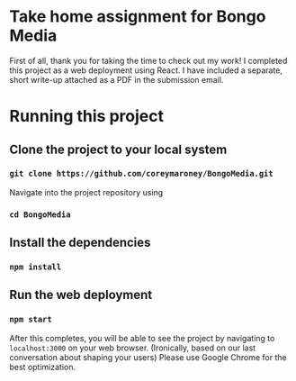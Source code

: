 # Take home assignment for Bongo Media
First of all, thank you for taking the time to check out my work! I completed this project as a web deployment using React. I have included a separate, short write-up attached as a PDF in the submission email.
# Running this project

## Clone the project to your local system
### `git clone https://github.com/coreymaroney/BongoMedia.git`
Navigate into  the project repository using
### `cd BongoMedia`
## Install the dependencies

### `npm install`

## Run the web deployment
### `npm start`
After this completes, you will be able to see the project by navigating to `localhost:3000` on your web browser. (Ironically, based on our last conversation about shaping your users) Please use Google Chrome for the best optimization.
